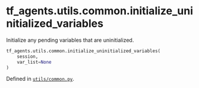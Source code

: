 <div itemscope itemtype="http://developers.google.com/ReferenceObject">
<meta itemprop="name" content="tf_agents.utils.common.initialize_uninitialized_variables" />
<meta itemprop="path" content="Stable" />
</div>

# tf_agents.utils.common.initialize_uninitialized_variables

Initialize any pending variables that are uninitialized.

``` python
tf_agents.utils.common.initialize_uninitialized_variables(
    session,
    var_list=None
)
```



Defined in [`utils/common.py`](https://github.com/tensorflow/agents/tree/master/tf_agents/utils/common.py).

<!-- Placeholder for "Used in" -->
